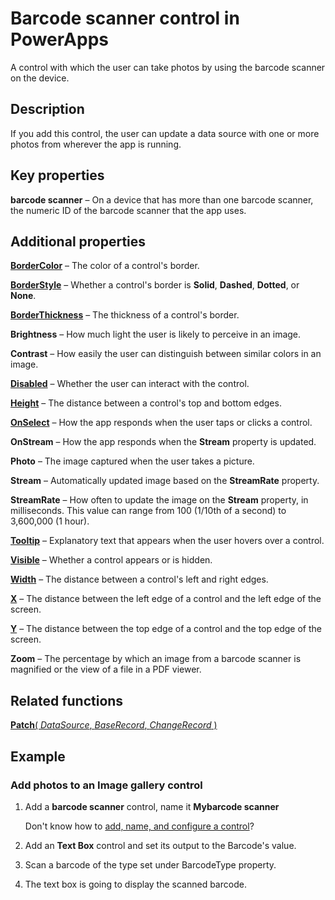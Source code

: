 <properties
    pageTitle="Barcode scanner control: reference | Microsoft PowerApps"
    description="Information, including properties and examples, about the barcode scanner control"
    services=""
    suite="powerapps"
    documentationCenter="na"
    authors="lonu"
    manager="erikre"
    editor=""
    tags=""/>

<tags
   ms.service="powerapps"
   ms.devlang="na"
   ms.topic="article"
   ms.tgt_pltfrm="na"
   ms.workload="na"
   ms.date="10/25/2016"
   ms.author="lonu"/>

# Barcode scanner control in PowerApps #
A control with which the user can take photos by using the barcode scanner on the device.

## Description ##
If you add this control, the user can update a data source with one or more photos from wherever the app is running.

## Key properties ##

**barcode scanner** – On a device that has more than one barcode scanner, the numeric ID of the barcode scanner that the app uses.

## Additional properties ##

**[BorderColor](properties-color-border.md)** – The color of a control's border.

**[BorderStyle](properties-color-border.md)** – Whether a control's border is **Solid**, **Dashed**, **Dotted**, or **None**.

**[BorderThickness](properties-color-border.md)** – The thickness of a control's border.

**Brightness** – How much light the user is likely to perceive in an image.

**Contrast** – How easily the user can distinguish between similar colors in an image.

**[Disabled](properties-core.md)** – Whether the user can interact with the control.

**[Height](properties-size-location.md)** – The distance between a control's top and bottom edges.

**[OnSelect](properties-core.md)** – How the app responds when the user taps or clicks a control.

**OnStream** – How the app responds when the **Stream** property is updated.

**Photo** – The image captured  when the user takes a picture.

**Stream** – Automatically updated image based on the **StreamRate** property.

**StreamRate** – How often to update the image on the **Stream** property, in milliseconds.  This value can range from 100 (1/10th of a second) to 3,600,000 (1 hour).

**[Tooltip](properties-core.md)** – Explanatory text that appears when the user hovers over a control.

**[Visible](properties-core.md)** – Whether a control appears or is hidden.

**[Width](properties-size-location.md)** – The distance between a control's left and right edges.

**[X](properties-size-location.md)** – The distance between the left edge of a control and the left edge of the screen.

**[Y](properties-size-location.md)** – The distance between the top edge of a control and the top edge of the screen.

**Zoom** – The percentage by which an image from a barcode scanner is magnified or the view of a file in a PDF viewer.

## Related functions ##

[**Patch**( *DataSource*, *BaseRecord*, *ChangeRecord* )](../functions/function-patch.md)

## Example ##
### Add photos to an Image gallery control ###
1. Add a **barcode scanner** control, name it **Mybarcode scanner**

	Don't know how to [add, name, and configure a control](../add-configure-controls.md)?

1. Add an **Text Box** control and set its output to the Barcode's value.  
1. Scan a barcode of the type set under BarcodeType property.
1. The text box is going to display the scanned barcode.
